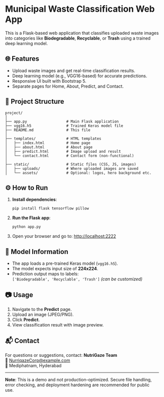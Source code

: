 # Municipal Waste Classification Web App

This is a Flask-based web application that classifies uploaded waste images into categories like **Biodegradable**, **Recyclable**, or **Trash** using a trained deep learning model.

## 🌐 Features

- Upload waste images and get real-time classification results.
- Deep learning model (e.g., VGG16-based) for accurate predictions.
- Responsive UI built with Bootstrap 5.
- Separate pages for Home, About, Predict, and Contact.

## 📁 Project Structure

```
project/
│
├── app.py                  # Main Flask application
├── vgg16.h5                # Trained Keras model file
├── README.md               # This file
│
├── templates/              # HTML templates
│   ├── index.html          # Home page
│   ├── about.html          # About page
│   ├── predict.html        # Image upload and result
│   └── contact.html        # Contact form (non-functional)
│
├── static/                 # Static files (CSS, JS, images)
│   ├── uploads/            # Where uploaded images are saved
│   └── assets/             # Optional: logos, hero background etc.
```

## ⚙️ How to Run

1. **Install dependencies**:
   ```bash
   pip install flask tensorflow pillow
   ```

2. **Run the Flask app**:
   ```bash
   python app.py
   ```

3. Open your browser and go to: [http://localhost:2222](http://localhost:2222)

## 🧠 Model Information

- The app loads a pre-trained Keras model (`vgg16.h5`).
- The model expects input size of **224x224**.
- Prediction output maps to labels:  
  `['Biodegradable', 'Recyclable', 'Trash']` *(can be customized)*

## 📷 Usage

1. Navigate to the **Predict** page.
2. Upload an image (JPEG/PNG).
3. Click **Predict**.
4. View classification result with image preview.

## 📬 Contact

For questions or suggestions, contact:
**NutriGaze Team**  
📧 NurriqazeCorp@example.com  
📍 Mediphatnam, Hyderabad

---

**Note**: This is a demo and not production-optimized. Secure file handling, error checking, and deployment hardening are recommended for public use.